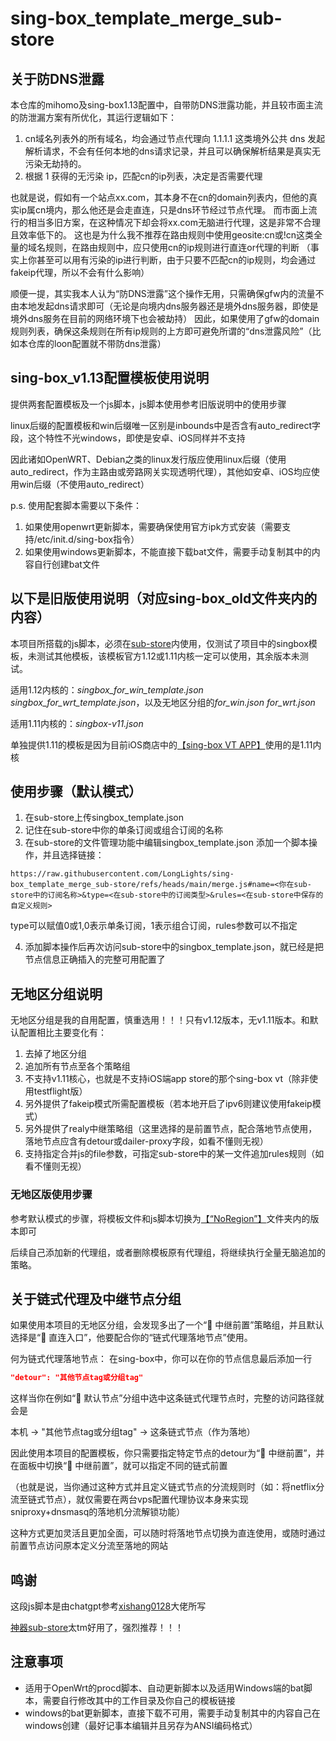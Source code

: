 # sing-box_template_merge_sub-store

## 关于防DNS泄露
本仓库的mihomo及sing-box1.13配置中，自带防DNS泄露功能，并且较市面主流的防泄漏方案有所优化，其运行逻辑如下：

1. cn域名列表外的所有域名，均会通过节点代理向 1.1.1.1 这类境外公共 dns 发起解析请求，不会有任何本地的dns请求记录，并且可以确保解析结果是真实无污染无劫持的。
2. 根据 1 获得的无污染 ip，匹配cn的ip列表，决定是否需要代理

也就是说，假如有一个站点xx.com，其本身不在cn的domain列表内，但他的真实ip属cn境内，那么他还是会走直连，只是dns环节经过节点代理。
而市面上流行的相当多旧方案，在这种情况下却会将xx.com无脑进行代理，这是非常不合理且效率低下的。
这也是为什么我不推荐在路由规则中使用geosite:cn或!cn这类全量的域名规则，在路由规则中，应只使用cn的ip规则进行直连or代理的判断
（事实上你甚至可以用有污染的ip进行判断，由于只要不匹配cn的ip规则，均会通过fakeip代理，所以不会有什么影响）

顺便一提，其实我本人认为“防DNS泄露”这个操作无用，只需确保gfw内的流量不由本地发起dns请求即可（无论是向境内dns服务器还是境外dns服务器，即使是境外dns服务在目前的网络环境下也会被劫持）
因此，如果使用了gfw的domain规则列表，确保这条规则在所有ip规则的上方即可避免所谓的“dns泄露风险”（比如本仓库的loon配置就不带防dns泄露）

## sing-box_v1.13配置模板使用说明

提供两套配置模板及一个js脚本，js脚本使用参考旧版说明中的使用步骤

linux后缀的配置模板和win后缀唯一区别是inbounds中是否含有auto_redirect字段，这个特性不光windows，即使是安卓、iOS同样并不支持

因此诸如OpenWRT、Debian之类的linux发行版应使用linux后缀（使用auto_redirect，作为主路由或旁路网关实现透明代理），其他如安卓、iOS均应使用win后缀（不使用auto_redirect）

p.s. 使用配套脚本需要以下条件：
1. 如果使用openwrt更新脚本，需要确保使用官方ipk方式安装（需要支持/etc/init.d/sing-box指令）
2. 如果使用windows更新脚本，不能直接下载bat文件，需要手动复制其中的内容自行创建bat文件


## 以下是旧版使用说明（对应sing-box_old文件夹内的内容）

本项目所搭载的js脚本，必须在[sub-store](https://github.com/sub-store-org/Sub-Store)内使用，仅测试了项目中的singbox模板，未测试其他模板，该模板官方1.12或1.11内核一定可以使用，其余版本未测试。

适用1.12内核的：*singbox_for_win_template.json*  *singbox_for_wrt_template.json*，以及无地区分组的*for_win.json*  *for_wrt.json*

适用1.11内核的：*singbox-v11.json*

单独提供1.11的模板是因为目前iOS商店中的[【sing-box VT  APP】](https://apps.apple.com/us/app/sing-box-vt/id6673731168)使用的是1.11内核

## 使用步骤（默认模式）

1. 在sub-store上传singbox_template.json
2. 记住在sub-store中你的单条订阅或组合订阅的名称
3. 在sub-store的文件管理功能中编辑singbox_template.json 添加一个脚本操作，并且选择链接：

```
https://raw.githubusercontent.com/LongLights/sing-box_template_merge_sub-store/refs/heads/main/merge.js#name=<你在sub-store中的订阅名称>&type=<在sub-store中的订阅类型>&rules=<在sub-store中保存的自定义规则>
```

type可以赋值0或1,0表示单条订阅，1表示组合订阅，rules参数可以不指定

4. 添加脚本操作后再次访问sub-store中的singbox_template.json，就已经是把节点信息正确插入的完整可用配置了

## 无地区分组说明

无地区分组是我的自用配置，慎重选用！！！只有v1.12版本，无v1.11版本。和默认配置相比主要变化有：

1. 去掉了地区分组
2. 追加所有节点至各个策略组
3. 不支持v1.11核心，也就是不支持iOS端app store的那个sing-box vt（除非使用testflight版）
4. 另外提供了fakeip模式所需配置模板（若本地开启了ipv6则建议使用fakeip模式）
5. 另外提供了realy中继策略组（这里选择的是前置节点，配合落地节点使用，落地节点应含有detour或dailer-proxy字段，如看不懂则无视）
6. 支持指定合并js的file参数，可指定sub-store中的某一文件追加rules规则（如看不懂则无视）

### 无地区版使用步骤

参考默认模式的步骤，将模板文件和js脚本切换为[【“NoRegion”】](https://github.com/LongLights/sing-box_template_merge_sub-store/tree/main/NoRegion)文件夹内的版本即可

后续自己添加新的代理组，或者删除模板原有代理组，将继续执行全量无脑追加的策略。

## 关于链式代理及中继节点分组

如果使用本项目的无地区分组，会发现多出了一个“🔗 中继前置”策略组，并且默认选择是“🔄 直连入口”，他要配合你的“链式代理落地节点”使用。

何为链式代理落地节点：
在sing-box中，你可以在你的节点信息最后添加一行

```json
"detour": "其他节点tag或分组tag"
```

这样当你在例如“🐋 默认节点”分组中选中这条链式代理节点时，完整的访问路径就会是

 本机 -> "其他节点tag或分组tag" -> 这条链式节点（作为落地）

因此使用本项目的配置模板，你只需要指定特定节点的detour为“🔗 中继前置”，并在面板中切换“🔗 中继前置”，就可以指定不同的链式前置

（也就是说，当你通过这种方式并且定义链式节点的分流规则时（如：将netflix分流至链式节点），就仅需要在两台vps配置代理协议本身来实现sniproxy+dnsmasq的落地机分流解锁功能）

这种方式更加灵活且更加全面，可以随时将落地节点切换为直连使用，或随时通过前置节点访问原本定义分流至落地的网站

## 鸣谢

这段js脚本是由chatgpt参考[xishang0128](https://github.com/xishang0128)大佬所写

[神器sub-store](https://github.com/sub-store-org/Sub-Store)太tm好用了，强烈推荐！！！

## 注意事项

- 适用于OpenWrt的procd脚本、自动更新脚本以及适用Windows端的bat脚本，需要自行修改其中的工作目录及你自己的模板链接
- windows的bat更新脚本，直接下载不可用，需要手动复制其中的内容自己在windows创建（最好记事本编辑并且另存为ANSI编码格式）
